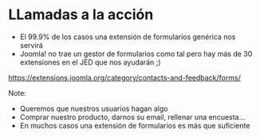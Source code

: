 # LLamadas a la acción
- El 99.9% de los casos una extensión de formularios genérica nos servirá
- Joomla! no trae un gestor de formularios como tal pero hay más de 30 extensiones en el JED que nos ayudarán ;)

https://extensions.joomla.org/category/contacts-and-feedback/forms/

Note:
* Queremos que nuestros usuarios hagan algo
* Comprar nuestro producto, darnos su email, rellenar una encuesta...
* En muchos casos una extensión de formularios es más que suficiente
